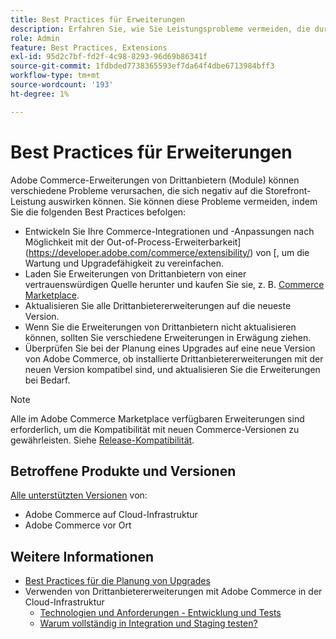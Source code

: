 ```yaml
---
title: Best Practices für Erweiterungen
description: Erfahren Sie, wie Sie Leistungsprobleme vermeiden, die durch Adobe Commerce-Erweiterungen von Drittanbietern verursacht werden.
role: Admin
feature: Best Practices, Extensions
exl-id: 95d2c7bf-fd2f-4c98-8293-96d69b86341f
source-git-commit: 1fdbded7738365593ef7da64f4dbe6713984bff3
workflow-type: tm+mt
source-wordcount: '193'
ht-degree: 1%

---
```


# Best Practices für Erweiterungen

Adobe Commerce-Erweiterungen von Drittanbietern (Module) können verschiedene Probleme verursachen, die sich negativ auf die Storefront-Leistung auswirken können. Sie können diese Probleme vermeiden, indem Sie die folgenden Best Practices befolgen:

- Entwickeln Sie Ihre Commerce-Integrationen und -Anpassungen nach Möglichkeit mit der Out-of-Process-Erweiterbarkeit](https://developer.adobe.com/commerce/extensibility/) von [, um die Wartung und Upgradefähigkeit zu vereinfachen.
- Laden Sie Erweiterungen von Drittanbietern von einer vertrauenswürdigen Quelle herunter und kaufen Sie sie, z. B. [Commerce Marketplace](https://marketplace.magento.com/extensions.html).
- Aktualisieren Sie alle Drittanbietererweiterungen auf die neueste Version.
- Wenn Sie die Erweiterungen von Drittanbietern nicht aktualisieren können, sollten Sie verschiedene Erweiterungen in Erwägung ziehen.
- Überprüfen Sie bei der Planung eines Upgrades auf eine neue Version von Adobe Commerce, ob installierte Drittanbietererweiterungen mit der neuen Version kompatibel sind, und aktualisieren Sie die Erweiterungen bei Bedarf.

>[!NOTE]
>
> Alle im Adobe Commerce Marketplace verfügbaren Erweiterungen sind erforderlich, um die Kompatibilität mit neuen Commerce-Versionen zu gewährleisten. Siehe [Release-Kompatibilität](https://developer.adobe.com/commerce/marketplace/guides/sellers/compatibility/releases/).

## Betroffene Produkte und Versionen

[Alle unterstützten Versionen](../../../release/versions.md) von:

- Adobe Commerce auf Cloud-Infrastruktur
- Adobe Commerce vor Ort

## Weitere Informationen

- [Best Practices für die Planung von Upgrades](../../../upgrade/prepare/best-practices.md)
- Verwenden von Drittanbietererweiterungen mit Adobe Commerce in der Cloud-Infrastruktur
   - [Technologien und Anforderungen - Entwicklung und Tests](https://experienceleague.adobe.com/en/docs/commerce-cloud-service/user-guide/develop/overview#cloud-req-devtest)
   - [Warum vollständig in Integration und Staging testen?](https://experienceleague.adobe.com/en/docs/commerce-cloud-service/user-guide/launch/overview#why-test-fully-in-integration-staging-and-production)
